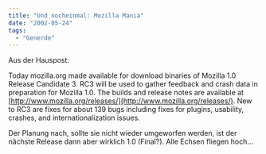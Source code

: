 ```yaml
---
title: "Und nocheinmal: Mozilla Mania"
date: "2002-05-24"
tags:
  - "Generde"
---
```


Aus der Hauspost:

Today mozilla.org made available for download binaries of Mozilla 1.0
Release Candidate 3. RC3 will be used to gather feedback and crash data
in preparation for Mozilla 1.0. The builds and release notes are
available at [http://www.mozilla.org/releases/](http://www.mozilla.org/releases/). New to RC3 are fixes
for about 139 bugs including fixes for plugins, usability, crashes,
and internationalization issues.

Der Planung nach, sollte sie nicht wieder umgeworfen werden, ist der nächste Release dann aber wirklich 1.0 (Final?). Alle Echsen fliegen hoch…

